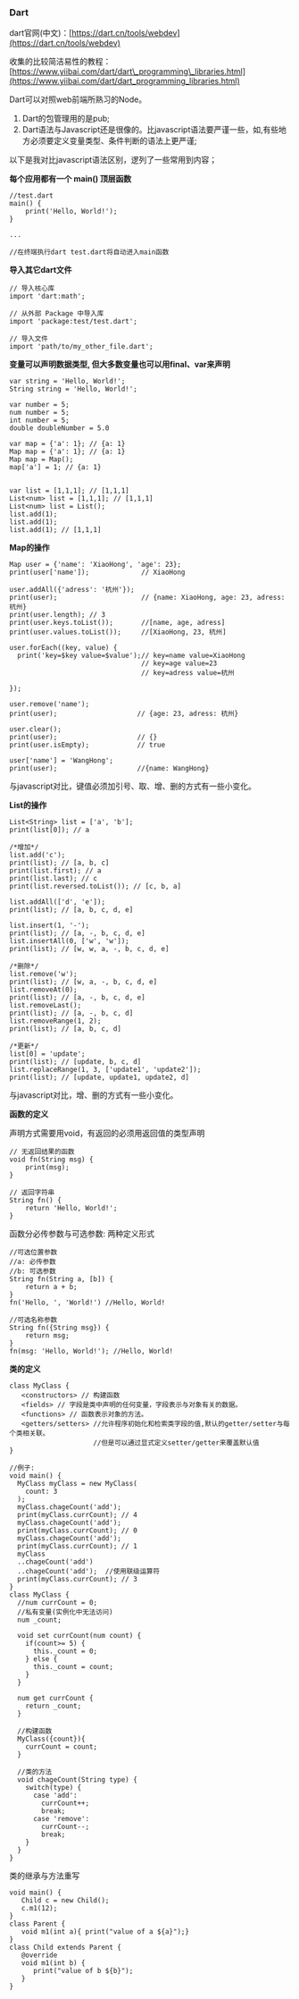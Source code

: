 ### Dart

dart官网\(中文\)：[https://dart.cn/tools/webdev](https://dart.cn/tools/webdev)

收集的比较简洁易性的教程：[https://www.yiibai.com/dart/dart\_programming\_libraries.html](https://www.yiibai.com/dart/dart_programming_libraries.html)

Dart可以对照web前端所熟习的Node。

1. Dart的包管理用的是pub;
2. Dart语法与Javascript还是很像的。比javascript语法要严谨一些，如,有些地方必须要定义变量类型、条件判断的语法上更严谨;

以下是我对比javascript语法区别，逻列了一些常用到内容；

**每个应用都有一个 main\(\) 顶层函数**

```
//test.dart
main() {
    print('Hello, World!');
}

...

//在终端执行dart test.dart将自动进入main函数
```

**导入其它dart文件**

```
// 导入核心库
import 'dart:math';

// 从外部 Package 中导入库
import 'package:test/test.dart';

// 导入文件
import 'path/to/my_other_file.dart';
```

**变量可以声明数据类型, 但大多数变量也可以用final、var来声明**

```
var string = 'Hello, World!';
String string = 'Hello, World!';

var number = 5;
num number = 5;
int number = 5;
double doubleNumber = 5.0

var map = {'a': 1}; // {a: 1}
Map map = {'a': 1}; // {a: 1}
Map map = Map(); 
map['a'] = 1; // {a: 1}


var list = [1,1,1]; // [1,1,1]
List<num> list = [1,1,1]; // [1,1,1]
List<num> list = List();
list.add(1);
list.add(1);
list.add(1); // [1,1,1]
```

**Map的操作**

```
Map user = {'name': 'XiaoHong', 'age': 23};
print(user['name']);             // XiaoHong

user.addAll({'adress': '杭州'});
print(user);                     // {name: XiaoHong, age: 23, adress: 杭州}
print(user.length); // 3
print(user.keys.toList());       //[name, age, adress]
print(user.values.toList());     //[XiaoHong, 23, 杭州]

user.forEach((key, value) {
  print('key=$key value=$value');// key=name value=XiaoHong
                                 // key=age value=23
                                 // key=adress value=杭州

});

user.remove('name');
print(user);                    // {age: 23, adress: 杭州}

user.clear();
print(user);                    // {}
print(user.isEmpty);            // true

user['name'] = 'WangHong';
print(user);                    //{name: WangHong}
```

与javascript对比，键值必须加引号、取、增、删的方式有一些小变化。

**List的操作**

```
List<String> list = ['a', 'b'];
print(list[0]); // a

/*增加*/
list.add('c');
print(list); // [a, b, c]
print(list.first); // a
print(list.last); // c
print(list.reversed.toList()); // [c, b, a]

list.addAll(['d', 'e']);
print(list); // [a, b, c, d, e]

list.insert(1, '-');
print(list); // [a, -, b, c, d, e]
list.insertAll(0, ['w', 'w']);
print(list); // [w, w, a, -, b, c, d, e]

/*删除*/
list.remove('w');
print(list); // [w, a, -, b, c, d, e]
list.removeAt(0);
print(list); // [a, -, b, c, d, e]
list.removeLast();
print(list); // [a, -, b, c, d]
list.removeRange(1, 2);
print(list); // [a, b, c, d]

/*更新*/
list[0] = 'update';
print(list); // [update, b, c, d]
list.replaceRange(1, 3, ['update1', 'update2']);
print(list); // [update, update1, update2, d]
```

与javascript对比，增、删的方式有一些小变化。

**函数的定义**

声明方式需要用void，有返回的必须用返回值的类型声明

```
// 无返回结果的函数
void fn(String msg) {
    print(msg);
}

// 返回字符串
String fn() {
    return 'Hello, World!';
}
```

函数分必传参数与可选参数: 两种定义形式

```
//可选位置参数
//a: 必传参数
//b: 可选参数
String fn(String a, [b]) {
    return a + b;
}
fn('Hello, ', 'World!') //Hello, World!

//可选名称参数
String fn({String msg}) {
    return msg;
}
fn(msg: 'Hello, World!'); //Hello, World!
```

**类的定义**

```
class MyClass {  
   <constructors> // 构建函数
   <fields> // 字段是类中声明的任何变量，字段表示与对象有关的数据。
   <functions> // 函数表示对象的方法。
   <getters/setters> //允许程序初始化和检索类字段的值,默认的getter/setter与每个类相关联。
                     //但是可以通过显式定义setter/getter来覆盖默认值 
}
```

```
//例子:
void main() {
  MyClass myClass = new MyClass(
    count: 3
  );
  myClass.chageCount('add');
  print(myClass.currCount); // 4
  myClass.chageCount('add');
  print(myClass.currCount); // 0
  myClass.chageCount('add');
  print(myClass.currCount); // 1
  myClass
  ..chageCount('add')
  ..chageCount('add');  //使用联级运算符
  print(myClass.currCount); // 3
}
class MyClass {
  //num currCount = 0;
  //私有变量(实例化中无法访问)
  num _count;

  void set currCount(num count) {
    if(count>= 5) {
      this._count = 0;
    } else {
      this._count = count;
    }
  }

  num get currCount {
    return _count;
  }

  //构建函数
  MyClass({count}){
    currCount = count;
  }

  //类的方法
  void chageCount(String type) {
    switch(type) {
      case 'add':
        currCount++;
        break;
      case 'remove':
        currCount--;
        break;
    }
  }
}
```

类的继承与方法重写

```
void main() { 
   Child c = new Child(); 
   c.m1(12); 
} 
class Parent { 
   void m1(int a){ print("value of a ${a}");} 
}  
class Child extends Parent { 
   @override 
   void m1(int b) { 
      print("value of b ${b}"); 
   } 
}
```



